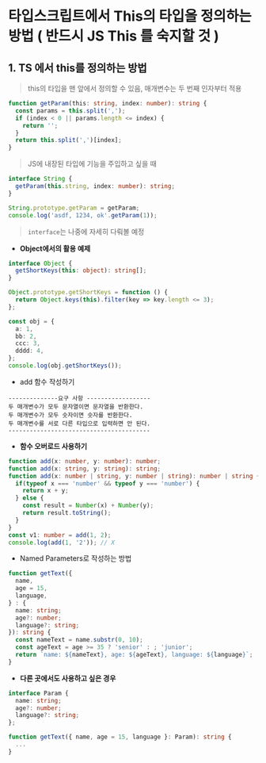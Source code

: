 # 타입스크립트에서 This의 타입을 정의하는 방법 ( 반드시 JS This 를 숙지할 것 )

## 1. TS 에서 this를 정의하는 방법
> this의 타입을 맨 앞에서 정의할 수 있음, 매개변수는 두 번째 인자부터 적용
```ts
function getParam(this: string, index: number): string {
  const params = this.split(',');
  if (index < 0 || params.length <= index) {
    return '';
  }
  return this.split(',')[index];
}
```
> JS에 내장된 타입에 기능을 주입하고 싶을 때
```ts
interface String {
  getParam(this.string, index: number): string;
}

String.prototype.getParam = getParam;
console.log('asdf, 1234, ok'.getParam(1));
```
> `interface`는 나중에 자세히 다뤄볼 예정  

- **Object에서의 활용 예제**
```ts
interface Object {
  getShortKeys(this: object): string[];
}

Object.prototype.getShortKeys = function () {
  return Object.keys(this).filter(key => key.length <= 3);
};

const obj = {
  a: 1,
  bb: 2,
  ccc: 3,
  dddd: 4,
};
console.log(obj.getShortKeys());
```
- add 함수 작성하기
```
--------------요구 사항 ------------------
두 매개변수가 모두 문자열이면 문자열을 반환한다.
두 매개변수가 모두 숫자이면 숫자를 반환한다.
두 매개변수를 서로 다른 타입으로 입력하면 안 된다.
----------------------------------------
```
- **함수 오버로드 사용하기**
```ts
function add(x: number, y: number): number;
function add(x: string, y: string): string;
function add(x: number | string, y: number | string): number | string {
  if(typeof x === 'number' && typeof y === 'number') {
    return x + y;
  } else {
    const result = Number(x) + Number(y);
    return result.toString();
  }
}
const v1: number = add(1, 2);
console.log(add(1, '2')); // X
```

- Named Parameters로 작성하는 방법
```ts
function getText({
  name,
  age = 15,
  language,
} : {
  name: string;
  age?: number;
  language?: string;
}): string {
  const nameText = name.substr(0, 10);
  const ageText = age >= 35 ? 'senior' : ; 'junior';
  return `name: ${nameText}, age: ${ageText}, language: ${language}`;
}
```
- **다른 곳에서도 사용하고 싶은 경우**
```ts
interface Param {
  name: string;
  age?: number;
  language?: string;
};

function getText({ name, age = 15, language }: Param): string {
  ...
}
```